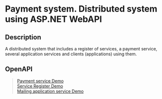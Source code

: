 # Payment system. Distributed system using ASP.NET WebAPI

## Description
A distributed system that includes a register of services, a payment service, several application services and clients (applications) using them.

## OpenAPI
> <a href="https://api-payment-service.herokuapp.com/swagger/index.html">Payment service Demo</a> </br>
> <a href="https://api-registry-service.herokuapp.com/swagger/index.html">Service Register Demo</a> </br>
> <a href="https://api-mailing-service.herokuapp.com/swagger/index.html">Mailing application service Demo</a> </br>
